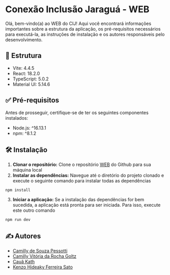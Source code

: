 # Conexão Inclusão Jaraguá - WEB

Olá, bem-vindo(a) ao WEB do CIJ! Aqui você encontrará informações importantes sobre a estrutura da aplicação, os pré-requisitos necessários para executá-la, as instruções de instalação e os autores responsáveis pelo desenvolvimento.

## 🧱 Estrutura

- Vite: 4.4.5
- React: 18.2.0
- TypeScript: 5.0.2
- Material UI: 5.14.6

## ✅ Pré-requisitos

Antes de prosseguir, certifique-se de ter os seguintes componentes instalados:

- Node.js: ^16.13.1
- npm: ^8.1.2

## 🛠 Instalação

1. **Clonar o repositório:** Clone o repositório [WEB](https://github.com/conexao-inclusao-jaragua/web.git) do Github para sua máquina local
2. **Instalar as dependências:** Navegue até o diretório do projeto clonado e execute o seguinte comando para instalar todas as dependências
```
npm install 
```
3. **Iniciar a aplicação:** Se a instalação das dependências for bem sucedida, a aplicação está pronta para ser iniciada. Para isso, execute este outro comando
```
npm run dev
``` 

## ✍ Autores

- [Camilly de Souza Pessotti](https://github.com/pessotticamilly)
- [Camilly Vitória da Rocha Goltz](https://github.com/VitoriaCamilly)
- [Cauã Kath](https://github.com/CauaKath)
- [Kenzo Hideaky Ferreira Sato](https://github.com/Kenzohfs)
